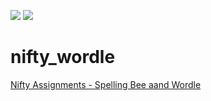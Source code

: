 ![](https://img.shields.io/github/last-commit/joshbivens/nifty_wordle)
![](https://img.shields.io/github/commit-activity/w/joshbivens/nifty_wordle)

# nifty_wordle
[Nifty Assignments - Spelling Bee aand Wordle](http://nifty.stanford.edu/2022/eroberts-spelling-bee-wordle/)
